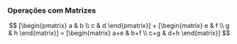 ### <b>Operações com Matrizes</b>

```math
 [\begin{pmatrix}  a & b \\ c & d  \end{pmatrix}]  +  [\begin{matrix} e & f \\ g & h \end{matrix}]  =    [\begin{matrix} a+e & b+f \\ c+g & d+h \end{matrix}] 
```




